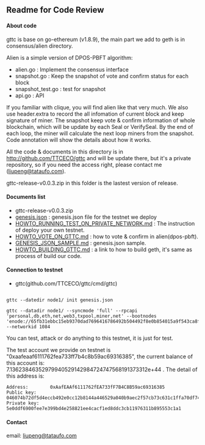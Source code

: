 
## Readme for Code Review

#### About code

gttc is base on go-ethereum (v1.8.9), the main part we add to geth is in consensus/alien directory. 

Alien is a simple version of DPOS-PBFT algorithm:

* alien.go    : Implement the consensus interface
* snapshot.go : Keep the snapshot of vote and confirm status for each block
* snapshot_test.go : test for snapshot
* api.go      : API

If you familiar with clique, you will find alien like that very much. We also use header.extra to record the all infomation of current block and keep signature of miner. The snapshot keep vote & confirm information of whole blockchain, which will be update by each Seal or VerifySeal. By the end of each loop, the miner will calculate the next loop miners from the snapshot. Code annotation will show the details about how it works.

All the code & documents in this directory is in http://github.com/TTCECO/gttc and will be update there, but it's a private repository, so if you need the access right, please contact me (liupeng@tataufo.com). 

gttc-release-v0.0.3.zip in this folder is the lastest version of release.

#### Documents list

* gttc-release-v0.0.3.zip 
* [genesis.json](https://github.com/TTCECO/gttc/blob/master/docs/genesis.json)  : genesis.json file for the testnet we deploy
* [HOWTO_RUNNING_TEST_ON_PRIVATE_NETWORK.md](https://github.com/TTCECO/gttc/blob/master/docs/HOWTO_RUNNING_TEST_ON_PRIVATE_NETWORK.md) : The instruction of deploy your own testnet.
* [HOWTO_VOTE_ON_GTTC.md](https://github.com/TTCECO/gttc/blob/master/docs/HOWTO_VOTE_ON_GTTC.md)  : how to vote & confirm in alien(dpos-pbft).
* [GENESIS_JSON_SAMPLE.md](https://github.com/TTCECO/gttc/blob/master/docs/GENESIS_JSON_SAMPLE.md) : genesis.json sample.
* [HOWTO_BUILDING_GTTC.md](https://github.com/TTCECO/gttc/blob/master/docs/HOWTO_BUILDING_GTTC.md) : a link to how to build geth, it's same as process of build our code.

#### Connection to testnet

* gttc(github.com/TTCECO/gttc/cmd/gttc) 

```

gttc --datedir node1/ init genesis.json

gttc --datadir node1/ --syncmode 'full' --rpcapi 'personal,db,eth,net,web3,txpool,miner,net' --bootnodes 'enode://65fb31ebbc15eb9370dad7696416786492b504492f8e0b854015a9f543ca8f630b9f2d74dfefce15b4027a6977765a9a4941c105cf5bb8f87c706726287ecb39@39.106.104.30:30312' --networkid 1084

```

You can test, attack or do anything to this testnet, it is just for test.

The test account we provide on testnet is "0xaafeaaf6111762fea733ff7b4c8b59ac69316385", the current balance of this account is: 7.13623846352979940529142984724747568191373312e+44 . The detail of this address is:

```
Address:        0xAafEAAf6111762fEA733fF7B4C8B59ac69316385
Public key:     046074b72df5d4eccb492e0cc12b8144a446529a040b9aec2f57cb73c631c1ffa70df74f6055f6efdc4c6b9e65a2361360491d55913d9e3ad364ba1839d0c100d9
Private key:    5e0ddf6900fee7e399bd4e258821ee4cacf1ed8ddc3cb11976311b895553c1a1
```

#### Contact

email: liupeng@tataufo.com